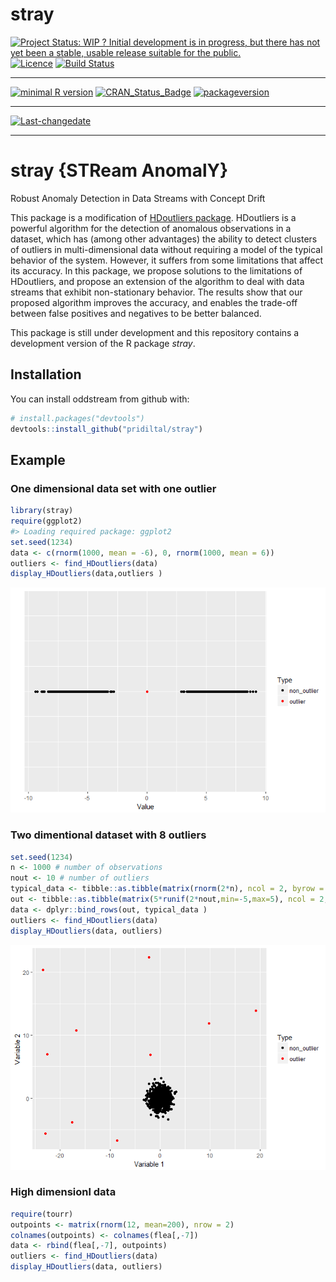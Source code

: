 stray
================

[![Project Status: WIP ? Initial development is in progress, but there
has not yet been a stable, usable release suitable for the
public.](http://www.repostatus.org/badges/latest/wip.svg)](http://www.repostatus.org/#wip)
[![Licence](https://img.shields.io/badge/licence-GPL--2-blue.svg)](https://www.gnu.org/licenses/old-licenses/gpl-2.0.html)
[![Build
Status](https://travis-ci.org/pridiltal/stray.svg?branch=master)](https://travis-ci.org/pridiltal/stray)

-----

[![minimal R
version](https://img.shields.io/badge/R%3E%3D-3.4.1-6666ff.svg)](https://cran.r-project.org/)
[![CRAN\_Status\_Badge](http://www.r-pkg.org/badges/version/stray)](https://cran.r-project.org/package=stray)
[![packageversion](https://img.shields.io/badge/Package%20version-1.0.0.9000-orange.svg?style=flat-square)](commits/master)

-----

[![Last-changedate](https://img.shields.io/badge/last%20change-2018--04--24-yellowgreen.svg)](/commits/master)

-----

<!-- README.md is generated from README.Rmd. Please edit that file -->

# stray {STReam AnomalY}

Robust Anomaly Detection in Data Streams with Concept Drift

This package is a modification of [HDoutliers
package](https://cran.r-project.org/web/packages/HDoutliers/index.html).
HDoutliers is a powerful algorithm for the detection of anomalous
observations in a dataset, which has (among other advantages) the
ability to detect clusters of outliers in multi-dimensional data without
requiring a model of the typical behavior of the system. However, it
suffers from some limitations that affect its accuracy. In this package,
we propose solutions to the limitations of HDoutliers, and propose an
extension of the algorithm to deal with data streams that exhibit
non-stationary behavior. The results show that our proposed algorithm
improves the accuracy, and enables the trade-off between false positives
and negatives to be better balanced.

This package is still under development and this repository contains a
development version of the R package *stray*.

## Installation

You can install oddstream from github with:

``` r
# install.packages("devtools")
devtools::install_github("pridiltal/stray")
```

## Example

### One dimensional data set with one outlier

``` r
library(stray)
require(ggplot2)
#> Loading required package: ggplot2
set.seed(1234)
data <- c(rnorm(1000, mean = -6), 0, rnorm(1000, mean = 6))
outliers <- find_HDoutliers(data)
display_HDoutliers(data,outliers )
```

![](README-onedim-1.png)<!-- -->

### Two dimentional dataset with 8 outliers

``` r
set.seed(1234)
n <- 1000 # number of observations
nout <- 10 # number of outliers
typical_data <- tibble::as.tibble(matrix(rnorm(2*n), ncol = 2, byrow = TRUE))
out <- tibble::as.tibble(matrix(5*runif(2*nout,min=-5,max=5), ncol = 2, byrow = TRUE))
data <- dplyr::bind_rows(out, typical_data )
outliers <- find_HDoutliers(data)
display_HDoutliers(data, outliers)
```

![](README-twodim-1.png)<!-- -->

### High dimensionl data

``` r
require(tourr)
outpoints <- matrix(rnorm(12, mean=200), nrow = 2)
colnames(outpoints) <- colnames(flea[,-7])
data <- rbind(flea[,-7], outpoints)
outliers <- find_HDoutliers(data)
display_HDoutliers(data, outliers)
```
